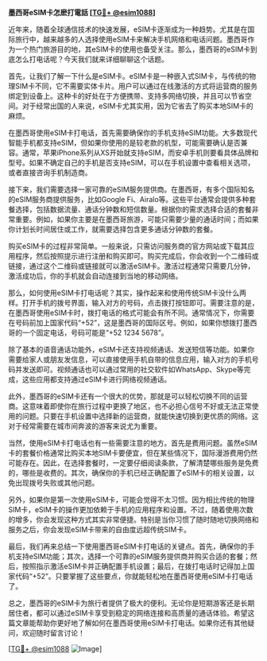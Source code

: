 **墨西哥eSIM卡怎麽打電話 [[TG💪+ @esim1088](https://t.me/s/esim1088)]**

近年来，随着全球通信技术的快速发展，eSIM卡逐渐成为一种趋势。尤其是在国际旅行中，越来越多的人选择使用eSIM卡来解决手机网络和电话问题。墨西哥作为一个热门旅游目的地，其eSIM卡的使用也备受关注。那么，墨西哥的eSIM卡到底怎么打电话呢？今天我们就来详细聊聊这个话题。

首先，让我们了解一下什么是eSIM卡。eSIM卡是一种嵌入式SIM卡，与传统的物理SIM卡不同，它不需要实体卡片。用户可以通过在线激活的方式将运营商的服务绑定到设备上。这种卡的好处在于方便携带、支持多网络切换，并且可以节省空间。对于经常出国的人来说，eSIM卡尤其实用，因为它省去了购买本地SIM卡的麻烦。

在墨西哥使用eSIM卡打电话，首先需要确保你的手机支持eSIM功能。大多数现代智能手机都支持eSIM，但如果你使用的是较老款的机型，可能需要确认是否兼容。通常，苹果iPhone系列从XS开始就支持eSIM，而安卓手机则要看具体品牌和型号。如果不确定自己的手机是否支持eSIM，可以在手机设置中查看相关选项，或者直接咨询手机制造商。

接下来，我们需要选择一家可靠的eSIM服务提供商。在墨西哥，有多个国际知名的eSIM服务商提供服务，比如Google Fi、Airalo等。这些平台通常会提供多种套餐选择，包括数据流量、通话分钟数和短信数量。根据你的需求选择合适的套餐非常重要。例如，如果你主要是在墨西哥旅游，可能只需要少量的通话时间；而如果你计划长时间居住或工作，就需要选择包含更多通话分钟数的套餐。

购买eSIM卡的过程非常简单。一般来说，只需访问服务商的官方网站或下载其应用程序，然后按照提示进行注册和购买即可。购买完成后，你会收到一个二维码或链接，通过这个二维码或链接就可以激活eSIM卡。激活过程通常只需要几分钟，激活成功后，你的手机就会自动连接到当地的移动网络。

那么，如何使用eSIM卡打电话呢？其实，操作起来和使用传统SIM卡没什么两样。打开手机的拨号界面，输入对方的号码，点击拨打按钮即可。需要注意的是，在墨西哥使用eSIM卡时，拨打电话的格式可能会有所不同。通常情况下，你需要在号码前加上国家代码“+52”，这是墨西哥的国际区号。例如，如果你想拨打墨西哥的一个固定电话，号码可能是“+52 1234 5678”。

除了基本的语音通话功能外，eSIM卡还支持视频通话、发送短信等功能。如果你需要给家人或朋友发信息，可以直接使用手机自带的信息应用，输入对方的手机号码并发送即可。视频通话也可以通过常用的社交软件如WhatsApp、Skype等完成，这些应用都支持通过eSIM卡进行网络视频通话。

此外，墨西哥的eSIM卡还有一个很大的优势，那就是可以轻松切换不同的运营商。这意味着即使你在旅行过程中更换了地区，也不必担心信号不好或无法正常使用的问题。只要在手机设置中选择新的运营商，就能快速切换到更优质的网络。这对于经常需要在城市间奔波的游客来说尤为重要。

当然，使用eSIM卡打电话也有一些需要注意的地方。首先是费用问题。虽然eSIM卡的套餐价格通常比购买本地SIM卡要便宜，但在某些情况下，国际漫游费用仍然可能存在。因此，在选择套餐时，一定要仔细阅读条款，了解清楚哪些服务是免费的，哪些是收费的。其次，确保你的手机已经正确配置了eSIM卡的相关设置，以免出现拨号失败或其他问题。

另外，如果你是第一次使用eSIM卡，可能会觉得不太习惯。因为相比传统的物理SIM卡，eSIM卡的操作更加依赖于手机的应用程序和设置。不过，随着使用次数的增多，你会发现这种方式其实非常便捷。特别是当你习惯了随时随地切换网络和服务之后，你会发现eSIM卡带来的自由度远超传统SIM卡。

最后，我们再来总结一下使用墨西哥eSIM卡打电话的关键点。首先，确保你的手机支持eSIM功能；其次，选择一个可靠的eSIM服务提供商并购买合适的套餐；然后，按照指示激活eSIM卡并正确配置手机设置；最后，在拨打电话时记得加上国家代码“+52”。只要掌握了这些要点，你就能轻松地在墨西哥使用eSIM卡打电话了。

总之，墨西哥的eSIM卡为旅行者提供了极大的便利。无论你是短期游客还是长期居住者，都可以通过eSIM卡享受到稳定的网络连接和高质量的通话体验。希望这篇文章能帮助你更好地了解如何在墨西哥使用eSIM卡打电话。如果你还有其他疑问，欢迎随时留言讨论！

[[TG💪+ @esim1088](https://t.me/s/esim1088) ![Image](https://i.postimg.cc/4NQfJmqS/Snipaste-2025-05-13-00-14-12.png)]